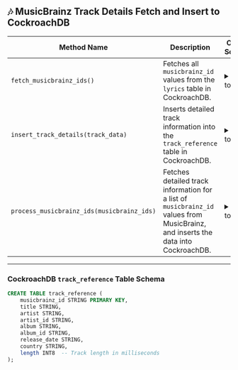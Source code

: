 ## 🎶 MusicBrainz Track Details Fetch and Insert to CockroachDB

| Method Name | Description | Output Schema |
|-------------|-------------|----------------|
| `fetch_musicbrainz_ids()` | Fetches all `musicbrainz_id` values from the `lyrics` table in CockroachDB. | <details><summary>Click to view</summary> <pre>[<br>  "musicbrainz_id_1",<br>  "musicbrainz_id_2",<br>  "musicbrainz_id_3",<br>  ...<br>]</pre></details> |
| `insert_track_details(track_data)` | Inserts detailed track information into the `track_reference` table in CockroachDB. | <details><summary>Click to view</summary> <pre>{<br>  "musicbrainz_id": str,<br>  "title": str,<br>  "artist": str,<br>  "artist_id": str,<br>  "album": str,<br>  "album_id": str,<br>  "release_date": str,<br>  "country": str,<br>  "length": int<br>}</pre></details> |
| `process_musicbrainz_ids(musicbrainz_ids)` | Fetches detailed track information for a list of `musicbrainz_id` values from MusicBrainz, and inserts the data into CockroachDB. | <details><summary>Click to view</summary> <pre>{<br>  "track_data": {<br>    "musicbrainz_id": str,<br>    "title": str,<br>    "artist": str,<br>    "artist_id": str,<br>    "album": str,<br>    "album_id": str,<br>    "release_date": str,<br>    "country": str,<br>    "length": int<br>  },<br>  "error": (optional) str<br>}</pre></details> |

---

### CockroachDB `track_reference` Table Schema

```sql
CREATE TABLE track_reference (
    musicbrainz_id STRING PRIMARY KEY,
    title STRING,
    artist STRING,
    artist_id STRING,
    album STRING,
    album_id STRING,
    release_date STRING,
    country STRING,
    length INT8  -- Track length in milliseconds
);
```